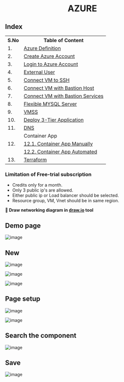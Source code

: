 <div align="center"><h1> AZURE</h1></div>

## Index
<div align="center">
<table style="width:10000%">
  <tr>
    <th>S.No</th>
    <th>Table of Content</th>
  </tr>
  <tr>
    <td>1.</td>
    <td><a href="https://github.com/Sruthi-22012002/DevOps-Azure/blob/main/Azure/azure%20basics.md">Azure Definition</a></td>
  </tr>
  <tr>
    <td>2.</td>
    <td><a href="https://github.com/Sruthi-22012002/DevOps-Azure/blob/main/Azure/azure%20basics.md">Create Azure Account</a></td>
  </tr>
  <tr>
    <td>3.</td>
    <td><a href="https://github.com/Sruthi-22012002/DevOps-Azure/blob/main/Azure/azure%20basics.md">Login to Azure Account</a></td>
  </tr>
  <tr>
    <td>4.</td>
    <td><a href="https://github.com/Sruthi-22012002/DevOps-Azure/blob/main/Azure/azure%20basics.md">External User</a></td>
  </tr>
  <tr>
    <td>5.</td>
    <td><a href="https://github.com/Sruthi-22012002/DevOps-Azure/blob/main/Azure/connect%20VM%20to%20ssh.md">Connect VM to SSH</a></td>
  </tr>
  <tr>
    <td>6.</td>
    <td><a href="https://github.com/Sruthi-22012002/DevOps-Azure/blob/main/Azure/connect%20vm%20with%20bastion.md">Connect VM with Bastion Host</a></td>
  </tr>
  <tr>
    <td>7.</td>
    <td><a href="https://github.com/Sruthi-22012002/DevOps-Azure/blob/main/Azure/connect%20vm%20with%20bastion%20service.md">Connect VM with Bastion Services</a></td>
  </tr>
  <tr>
    <td>8.</td>
    <td><a href="https://github.com/Sruthi-22012002/DevOps-Azure/blob/main/Azure/flexible-mysql-server.md">Flexible MYSQL Server</a></td>
  </tr>
  <tr>
    <td>9.</td>
    <td><a href="https://github.com/Sruthi-22012002/DevOps-Azure/blob/main/Azure/vmss.md">VMSS</a></td>
  </tr>
  <tr>
    <td>10.</td>
    <td><a href="https://github.com/Sruthi-22012002/DevOps-Azure/blob/main/Azure/deploy-3-tier-application.md">Deploy 3-Tier Application</a></td>
  </tr>
  <tr>
    <td>11.</td>
    <td><a href="https://github.com/Sruthi-22012002/DevOps-Azure/blob/main/Azure/DNS.md">DNS</a></td>
  </tr>
  <tr>
    <td rowspan="3">12.</td>
    <td>Container App</td>
  </tr>
  <tr>
    <td><a href="https://github.com/Sruthi-22012002/DevOps-Azure/blob/main/Azure/container-app-manual.md">12.1. Container App Manually</a></td>
  </tr>
  <tr>
    <td><a href="https://github.com/Sruthi-22012002/DevOps-Azure/blob/main/Azure/container-app-automated.md">12.2. Container App Automated</a></td>
  </tr>
   <tr>
    <td>13.</td>
    <td><a href="https://github.com/Sruthi-22012002/DevOps-Azure/blob/main/Azure/terraform.md">Terraform</a></td>
  </tr>
</table>
</div>

### Limitation of Free-trial subscription
* Credits only for a month.
* Only 3 public ip's are allowed.
* Either public ip or Load balancer should be selected.
* Resource group, VM, Vnet should be in same region.

<b>📌  Draw networking diagram in [draw.io](https://app.diagrams.net) tool</b>
<h2>Demo page</h2>

![image](https://github.com/user-attachments/assets/ca10bb77-1785-4c0c-9d03-6b488cb0ec21)

## New
![image](https://github.com/user-attachments/assets/41201d88-3852-4cdf-9a76-8bae88356b5a)

![image](https://github.com/user-attachments/assets/38eedb19-9b27-41d4-8e3f-b5bf551c1514)

![image](https://github.com/user-attachments/assets/dbf7baf6-c682-452c-928c-bd9002e4c806)

## Page setup
![image](https://github.com/user-attachments/assets/636e362d-b9cc-4ba9-8d81-0cd5ffddc7d1)

![image](https://github.com/user-attachments/assets/f0bfb9cc-a12a-43b7-a775-35c4631f3120)

## Search the component

![image](https://github.com/user-attachments/assets/06cb33fb-c832-401e-946e-da6385d4cda9)

## Save

![image](https://github.com/user-attachments/assets/b428908c-a1ce-4d50-a6d6-06e609201751)






